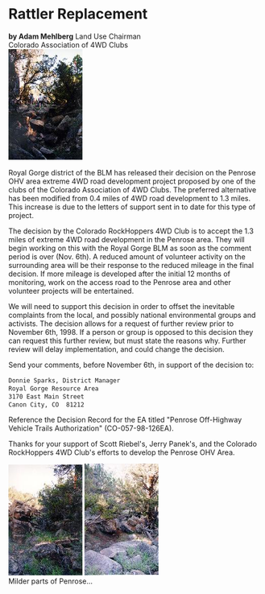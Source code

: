 # Rattler Replacement

**by Adam Mehlberg** Land Use Chairman\
Colorado Association of 4WD Clubs\
[![Penrose](/images/terry/trail/Penrose1_.jpg)](/images/terry/trail/Penrose1.jpg)

Royal Gorge district of the BLM has released their decision on the Penrose OHV area extreme 4WD road development project proposed by one of the clubs of the Colorado Association of 4WD Clubs. The preferred alternative has been modified from 0.4 miles of 4WD road development to 1.3 miles. This increase is due to the letters of support sent in to date for this type of project.

The decision by the Colorado RockHoppers 4WD Club is to accept the 1.3 miles of extreme 4WD road development in the Penrose area. They will begin working on this with the Royal Gorge BLM as soon as the comment period is over (Nov. 6th). A reduced amount of volunteer activity on the surrounding area will be their response to the reduced mileage in the final decision. If more mileage is developed after the initial 12 months of monitoring, work on the access road to the Penrose area and other volunteer projects will be entertained.

We will need to support this decision in order to offset the inevitable complaints from the local, and possibly national environmental groups and activists. The decision allows for a request of further review prior to November 6th, 1998. If a person or group is opposed to this decision they can request this further review, but must state the reasons why. Further review will delay implementation, and could change the decision.

Send your comments, before November 6th, in support of the decision to:

    Donnie Sparks, District Manager
    Royal Gorge Resource Area 
    3170 East Main Street
    Canon City, CO  81212

Reference the Decision Record for the EA titled \"Penrose Off-Highway Vehicle Trails Authorization\" (CO-057-98-126EA).

Thanks for your support of Scott Riebel\'s, Jerry Panek\'s, and the Colorado RockHoppers 4WD Club\'s efforts to develop the Penrose OHV Area.

[![Penrose](/images/terry/trail/Penrose2_.jpg)](/images/terry/trail/Penrose2.jpg) [![Penrose](/images/terry/trail/Penrose3_.jpg)](/images/terry/trail/Penrose3.jpg)\
Milder parts of Penrose\...
